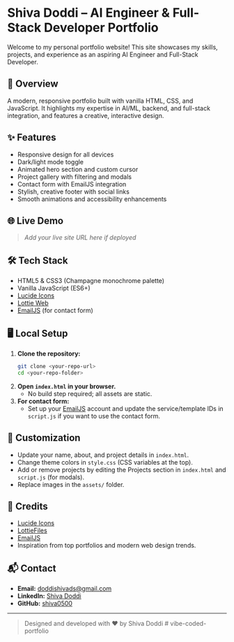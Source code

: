 # Shiva Doddi – AI Engineer & Full-Stack Developer Portfolio

Welcome to my personal portfolio website! This site showcases my skills, projects, and experience as an aspiring AI Engineer and Full-Stack Developer.

## 🚀 Overview
A modern, responsive portfolio built with vanilla HTML, CSS, and JavaScript. It highlights my expertise in AI/ML, backend, and full-stack integration, and features a creative, interactive design.

## ✨ Features
- Responsive design for all devices
- Dark/light mode toggle
- Animated hero section and custom cursor
- Project gallery with filtering and modals
- Contact form with EmailJS integration
- Stylish, creative footer with social links
- Smooth animations and accessibility enhancements

## 🌐 Live Demo
> _Add your live site URL here if deployed_

## 🛠️ Tech Stack
- HTML5 & CSS3 (Champagne monochrome palette)
- Vanilla JavaScript (ES6+)
- [Lucide Icons](https://lucide.dev/)
- [Lottie Web](https://airbnb.io/lottie/#/web)
- [EmailJS](https://www.emailjs.com/) (for contact form)

## 🖥️ Local Setup
1. **Clone the repository:**
   ```bash
   git clone <your-repo-url>
   cd <your-repo-folder>
   ```
2. **Open `index.html` in your browser.**
   - No build step required; all assets are static.
3. **For contact form:**
   - Set up your [EmailJS](https://www.emailjs.com/) account and update the service/template IDs in `script.js` if you want to use the contact form.

## 🎨 Customization
- Update your name, about, and project details in `index.html`.
- Change theme colors in `style.css` (CSS variables at the top).
- Add or remove projects by editing the Projects section in `index.html` and `script.js` (for modals).
- Replace images in the `assets/` folder.

## 🤝 Credits
- [Lucide Icons](https://lucide.dev/)
- [LottieFiles](https://lottiefiles.com/)
- [EmailJS](https://www.emailjs.com/)
- Inspiration from top portfolios and modern web design trends.

## 📬 Contact
- **Email:** doddishivads@gmail.com
- **LinkedIn:** [Shiva Doddi](https://www.linkedin.com/in/shiva-doddi)
- **GitHub:** [shiva0500](https://github.com/shiva0500)

---

> Designed and developed with ❤️ by Shiva Doddi #   v i b e - c o d e d - p o r t f o l i o  
 